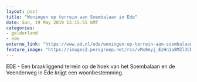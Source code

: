 ```yaml
---
layout: post
title: "Woningen op terrein aan Soembalaan in Ede"
date: Sun, 19 May 2019 13:15:55 GMT
categories: 
- gelderland 
- ede 
externe_link: "https://www.ad.nl/ede/woningen-op-terrein-aan-soembalaan-in-ede~a0fb89fe/"
feature_image: "https://images2.persgroep.net/rcs/vMx0eyj_EzHn1a8MZl3CBLch1Ek/diocontent/148607372/_fitwidth/400/?appId=21791a8992982cd8da851550a453bd7f&quality=0.7"
---
```


EDE - Een braakliggend terrein op de hoek van het Soembalaan en de Veenderweg in Ede krijgt een woonbestemming.
